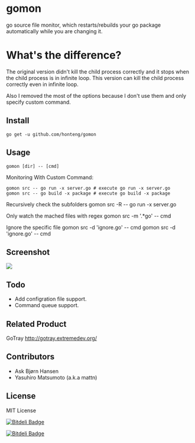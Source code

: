 gomon
=====

go source file monitor, which restarts/rebuilds your go package automatically
while you are changing it.

What's the difference?
=====

The original version didn't kill the child process correctly and it stops when the child process is in infinite loop. This version can kill the child process correctly even in infinite loop.

Also I removed the most of the options because I don't use them and only specify custom command.

Install
-------

    go get -u github.com/honteng/gomon

Usage
-----

    gomon [dir] -- [cmd]

Monitoring With Custom Command:

    gomon src -- go run -x server.go # execute go run -x server.go
    gomon src -- go build -x package # execute go build -x package

Recursively check the subfolders
    gomon src -R -- go run -x server.go

Only watch the mached files with regex
    gomon src -m '.*go' -- cmd 

Ignore the specific file gomon src -d 'ignore.go' -- cmd 
    gomon src -d 'ignore.go' -- cmd 

Screenshot
----------

![](https://raw.github.com/c9s/gomon/gh-pages/images/screenshot.png)

Todo
-----

- Add configration file support.
- Command queue support.


Related Product
---------------

GoTray <http://gotray.extremedev.org/>


Contributors
------------

- Ask Bjørn Hansen
- Yasuhiro Matsumoto (a.k.a mattn)

License
--------

MIT License



[![Bitdeli Badge](https://d2weczhvl823v0.cloudfront.net/c9s/gomon/trend.png)](https://bitdeli.com/free "Bitdeli Badge")



[![Bitdeli Badge](https://d2weczhvl823v0.cloudfront.net/c9s/gomon/trend.png)](https://bitdeli.com/free "Bitdeli Badge")

